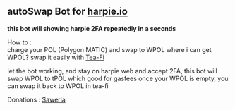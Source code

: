 ## autoSwap Bot for [harpie.io](https://harpie.io/refer/wKqBNj)
__this bot will showing harpie 2FA repeatedly in a seconds__


How to :<br>
charge your POL (Polygon MATIC) and swap to WPOL
where i can get WPOL? 
swap it easily with [Tea-Fi](app.tea-fi.com/?ref=ztcuu5)

let the bot working, and stay on harpie web and accept 2FA, this bot will swap WPOL to tPOL which good for gasfees
once your WPOL is empty, you can swap it back to WPOL in tea-fi


Donations :
[Saweria](https://saweria.co/mininxd)
